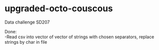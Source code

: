 # upgraded-octo-couscous
Data challenge SD207

Done:<br/>
-Read csv into vector of vector of strings with chosen separators, replace strings by char in file
